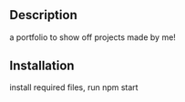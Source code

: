 # <REACT portfolio>

## Description

a portfolio to show off projects made by me!


## Installation

install required files, run npm start

